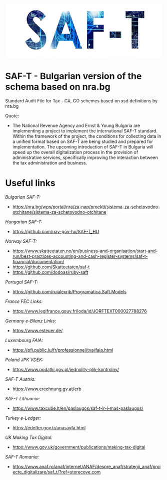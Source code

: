 ![alt text](https://github.com/g-vvv/SAF-T/blob/main/saft.png?raw=true)

# SAF-T - Bulgarian version of the schema based on nra.bg
Standard Audit File for Tax - C#, GO schemes based on xsd definitions by nra.bg

Quote:
- The National Revenue Agency and Ernst & Young Bulgaria are implementing a project to implement the international SAF-T standard. Within the framework of the project, the conditions for collecting data in a unified format based on SAF-T are being studied and prepared for implementation. The upcoming introduction of SAF-T in Bulgaria will speed up the overall digitalization process in the provision of administrative services, specifically improving the interaction between the tax administration and business.

# Useful links

*Bulgarian SAF-T:*
- https://nra.bg/wps/portal/nra/za-nap/proekti/sistema-za-schetovodno-otchitane/sistema-za-schetovodno-otchitane

*Hungarian SAF-T:*
- https://github.com/nav-gov-hu/SAF-T_HU

*Norway SAF-T:*
- https://www.skatteetaten.no/en/business-and-organisation/start-and-run/best-practices-accounting-and-cash-register-systems/saf-t-financial/documentation/
- https://github.com/Skatteetaten/saf-t
- https://github.com/dodoas/ruby-saft

*Portugal SAF-T:*
- https://github.com/ruialexrib/Programatica.Saft.Models

*France FEC Links:*
- https://www.legifrance.gouv.fr/loda/id/JORFTEXT000027788276

*Germany e-Bilanz Links:*
- https://www.esteuer.de/

*Luxembourg FAIA:*
- https://pfi.public.lu/fr/professionnel/tva/faia.html

*Poland JPK VDEK:*
- https://www.podatki.gov.pl/jednolity-plik-kontrolny/

*SAF-T Austria:*
- https://www.erechnung.gv.at/erb

*SAF-T Lithuania:*
- https://www.taxcube.lt/en/paslaugos/saf-t-ir-i-mas-paslaugos/

*Turkey e-Ledger:*
- https://edefter.gov.tr/anasayfa.html

*UK Making Tax Digital:*
- https://www.gov.uk/government/publications/making-tax-digital

*SAF-T Romania:*
- https://www.anaf.ro/anaf/internet/ANAF/despre_anaf/strategii_anaf/proiecte_digitalizare/saf_t/?ref=storecove.com
